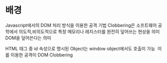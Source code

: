 # 배경
Javascript에서의 DOM 처리 방식을 이용한 공격 기법
Clobbering은 소프트웨어 공학에서 의도적,비의도적으로 특정 메모리나 레지스터를 완전히 덮어쓰는 현상을 의미
DOM을 덮어쓴다는 의미

HTML 태그 중 id 속성으로 명시된 Object는 window object에서도 호출이 가능  이를 이용한 공격이 DOM Clobbering